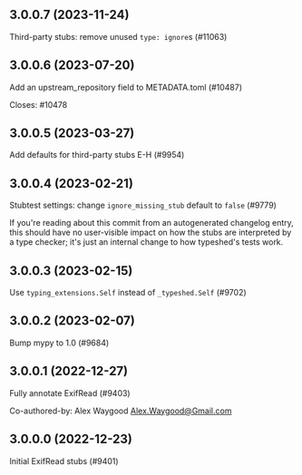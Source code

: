 ## 3.0.0.7 (2023-11-24)

Third-party stubs: remove unused `type: ignore`s (#11063)

## 3.0.0.6 (2023-07-20)

Add an upstream_repository field to METADATA.toml (#10487)

Closes: #10478

## 3.0.0.5 (2023-03-27)

Add defaults for third-party stubs E-H (#9954)

## 3.0.0.4 (2023-02-21)

Stubtest settings: change `ignore_missing_stub` default to `false` (#9779)

If you're reading about this commit from an autogenerated changelog entry, this should have no user-visible impact on how the stubs are interpreted by a type checker; it's just an internal change to how typeshed's tests work.

## 3.0.0.3 (2023-02-15)

Use `typing_extensions.Self` instead of `_typeshed.Self` (#9702)

## 3.0.0.2 (2023-02-07)

Bump mypy to 1.0 (#9684)

## 3.0.0.1 (2022-12-27)

Fully annotate ExifRead (#9403)

Co-authored-by: Alex Waygood <Alex.Waygood@Gmail.com>

## 3.0.0.0 (2022-12-23)

Initial ExifRead stubs (#9401)

